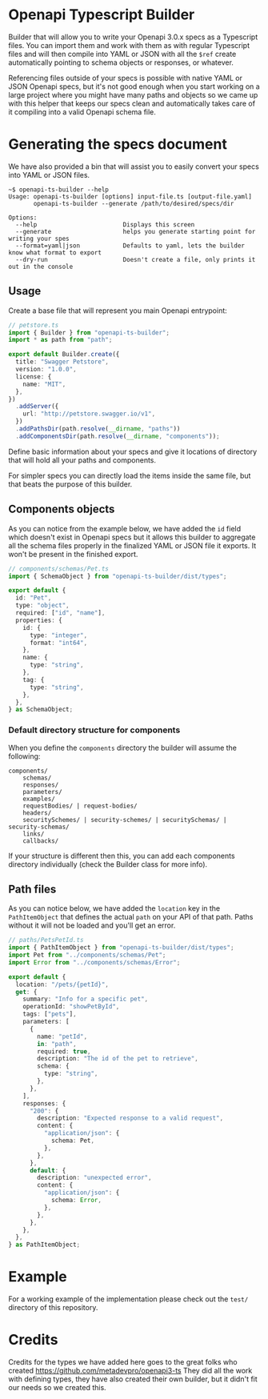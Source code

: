 # Openapi Typescript Builder

Builder that will allow you to write your Openapi 3.0.x specs as a Typescript files.
You can import them and work with them as with regular Typescript files and will then compile
into YAML or JSON with all the `$ref` create automatically pointing to schema objects or responses, or whatever.

Referencing files outside of your specs is possible with native YAML or JSON Openapi specs, but it's not good enough
when you start working on a large project where you might have many paths and objects so we came up with this
helper that keeps our specs clean and automatically takes care of it compiling into a valid Openapi schema file.

# Generating the specs document

We have also provided a bin that will assist you to easily convert your specs into YAML or JSON files.

```shell
~$ openapi-ts-builder --help
Usage: openapi-ts-builder [options] input-file.ts [output-file.yaml]
       openapi-ts-builder --generate /path/to/desired/specs/dir

Options:
  --help                        Displays this screen
  --generate                    helps you generate starting point for writing your spes
  --format=yaml|json            Defaults to yaml, lets the builder know what format to export
  --dry-run                     Doesn't create a file, only prints it out in the console
```

## Usage

Create a base file that will represent you main Openapi entrypoint:

```typescript
// petstore.ts
import { Builder } from "openapi-ts-builder";
import * as path from "path";

export default Builder.create({
  title: "Swagger Petstore",
  version: "1.0.0",
  license: {
    name: "MIT",
  },
})
  .addServer({
    url: "http://petstore.swagger.io/v1",
  })
  .addPathsDir(path.resolve(__dirname, "paths"))
  .addComponentsDir(path.resolve(__dirname, "components"));
```

Define basic information about your specs and give it locations of directory that will hold all your paths and components.

For simpler specs you can directly load the items inside the same file, but that beats the purpose of this builder.

## Components objects

As you can notice from the example below, we have added the `id` field which doesn't exist in Openapi specs but it allows
this builder to aggregate all the schema files properly in the finalized YAML or JSON file it exports. It won't be present
in the finished export.

```typescript
// components/schemas/Pet.ts
import { SchemaObject } from "openapi-ts-builder/dist/types";

export default {
  id: "Pet",
  type: "object",
  required: ["id", "name"],
  properties: {
    id: {
      type: "integer",
      format: "int64",
    },
    name: {
      type: "string",
    },
    tag: {
      type: "string",
    },
  },
} as SchemaObject;
```

### Default directory structure for components

When you define the `components` directory the builder will assume the following:

```
components/
    schemas/
    responses/
    parameters/
    examples/
    requestBodies/ | request-bodies/
    headers/
    securitySchemes/ | security-schemes/ | securitySchemas/ | security-schemas/
    links/
    callbacks/
```

If your structure is different then this, you can add each components directory individually (check the Builder class for more info).

## Path files

As you can notice below, we have added the `location` key in the `PathItemObject` that defines the actual `path` on your API of that path.
Paths without it will not be loaded and you'll get an error.

```typescript
// paths/PetsPetId.ts
import { PathItemObject } from "openapi-ts-builder/dist/types";
import Pet from "../components/schemas/Pet";
import Error from "../components/schemas/Error";

export default {
  location: "/pets/{petId}",
  get: {
    summary: "Info for a specific pet",
    operationId: "showPetById",
    tags: ["pets"],
    parameters: [
      {
        name: "petId",
        in: "path",
        required: true,
        description: "The id of the pet to retrieve",
        schema: {
          type: "string",
        },
      },
    ],
    responses: {
      "200": {
        description: "Expected response to a valid request",
        content: {
          "application/json": {
            schema: Pet,
          },
        },
      },
      default: {
        description: "unexpected error",
        content: {
          "application/json": {
            schema: Error,
          },
        },
      },
    },
  },
} as PathItemObject;
```

# Example

For a working example of the implementation please check out the `test/` directory of this repository.

# Credits

Credits for the types we have added here goes to the great folks who created https://github.com/metadevpro/openapi3-ts
They did all the work with defining types, they have also created their own builder, but it didn't fit our needs so we created this.

